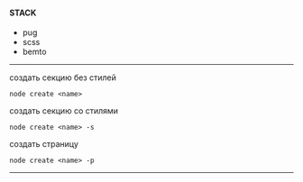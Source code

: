 #### STACK
- pug
- scss
- bemto
---
создать секцию без стилей
```
node create <name>
```
создать секцию со стилями
```
node create <name> -s
```
создать страницу
```
node create <name> -p
```
---